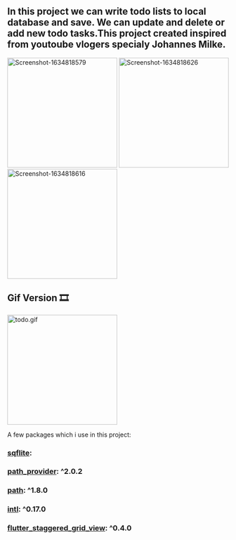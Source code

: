 ## In this project we can write todo lists to local database and save. We can update and delete or add new todo tasks.This project created inspired from youtoube vlogers specialy Johannes Milke.

<a href="https://ibb.co/mDn4j97"><img src="https://i.ibb.co/6nKFMH5/Screenshot-1634818579.png" alt="Screenshot-1634818579" border="0" width="250"></a>
<a href="https://ibb.co/71h9VJP"><img src="https://i.ibb.co/nLpWfs9/Screenshot-1634818626.png" alt="Screenshot-1634818626" border="0" width="250"></a>
<a href="https://ibb.co/LhXG2yw"><img src="https://i.ibb.co/bRMf8Vh/Screenshot-1634818616.png" alt="Screenshot-1634818616" border="0" width="250"></a>
 ## Gif Version 🎞
<a href="https://gfycat.com/favoritechieficeblueredtopzebra"><img src="https://gfycat.com/favoritechieficeblueredtopzebra" alt="todo.gif" border="0" width="250"></a>

A few packages which i use in this project:
  ### [sqflite](https://pub.dev/packages/sqflite):
  ### [path_provider](https://pub.dev/packages/path_provider): ^2.0.2
 ###  [path](https://pub.dev/packages/path): ^1.8.0
  ### [intl](https://pub.dev/packages/intl): ^0.17.0
###   [flutter_staggered_grid_view](https://pub.dev/packages/flutter_staggered_grid_view): ^0.4.0

